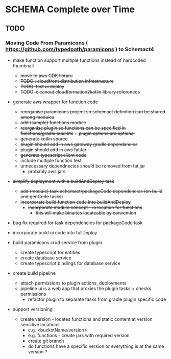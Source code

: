 # SCHEMA Complete over Time


## TODO
### Moving Code From Paramicons ( https://github.com/typedpath/paramicons ) to Schemact4 

- make function support multiple functions instead of hardcoded thumbnail
  - ~~move to aws CDK libraru~~
  - ~~TODO : cloudfront distribution infrastructure~~
  - ~~TODO: test ui deploy~~
  - ~~TODO: cleanout cloudformation2kotlin library references~~ 
- generate ~~aws~~ wrapper for function code
  - ~~reorganise paramicons project so schemact definition can be shared among modules~~ 
  - ~~add (sample) functions module~~
  - ~~reorganise plugin so functions can be specified in functions/gradle.buid.kts~~ +
       ~~plugin options are optional~~ 
  - ~~generate kotlin source~~
  - ~~plugin should add in aws gateway gradle dependancies~~
  - ~~plugin should add in aws fatJar~~
  - ~~generate typescript client code~~
  - include multiple function test 
  - unnecessary dependnecies should be removed from fat jar 
    - probably aws jars
- ~~simplify deployment with a buildAndDeploy task~~
  - ~~add (module) task schemact/packageCode dependencies (on build and genCode tasks)~~  
  - ~~incorporate build function code into buildAndDeploy~~
     - ~~incorporate module concept - ie location for functions~~
       - ~~this will make binaries locateable by convention~~
- ~~bug fix required for task dependencies for packageCode task~~
- incorporate build ui code into fullDeploy
- build paramicons crud service from plugin
  - create typescript for entities 
  - create database service
  - create typescript bindings for database service
 
- create build pipeline 
  - attach permissions to plugin actions, deployments  
  - pipeline ui is a web app that proxies the plugin tasks + checks permissions
    - refactor plugin to separate tasks from gradle plugin specific code 
- support versioning
  - create version - locates functions and static content at version sensitive locations
     - e.g. <bucketName/version>
     - e.g. functions - create jars with required version
     - create git branch
     - do functions have a specific version or everything is at the same version ? 
     




